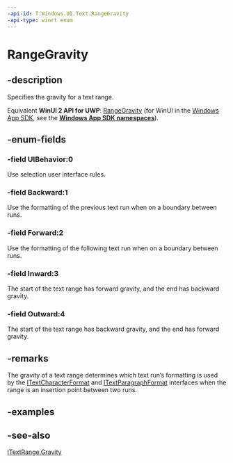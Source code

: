 ```yaml
---
-api-id: T:Windows.UI.Text.RangeGravity
-api-type: winrt enum
---
```


<!-- Enumeration syntax
public enum Windows.UI.Text.RangeGravity : int
-->

# RangeGravity

## -description
Specifies the gravity for a text range.

Equivalent **WinUI 2 API for UWP**: [RangeGravity](/windows/winui/api/microsoft.ui.text.rangegravity) (for WinUI in the [Windows App SDK](/windows/apps/windows-app-sdk/), see the **[Windows App SDK namespaces](/windows/windows-app-sdk/api/winrt/)**).

## -enum-fields
### -field UIBehavior:0
Use selection user interface rules.

### -field Backward:1
Use the formatting of the previous text run when on a boundary between runs.

### -field Forward:2
Use the formatting of the following text run when on a boundary between runs.

### -field Inward:3
The start of the text range has forward gravity, and the end has backward gravity.

### -field Outward:4
The start of the text range has backward gravity, and the end has forward gravity.


## -remarks
The gravity of a text range determines which text run’s formatting is used by the [ITextCharacterFormat](itextcharacterformat.md) and [ITextParagraphFormat](itextparagraphformat.md) interfaces when the range is an insertion point between two runs.

## -examples

## -see-also
[ITextRange.Gravity](itextrange_gravity.md)
